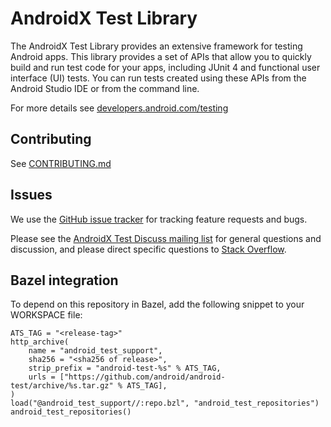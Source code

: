 # AndroidX Test Library

The AndroidX Test Library provides an extensive framework for testing Android apps.
This library provides a set of APIs that allow you to quickly build and run test code for your apps, including JUnit 4 and functional user interface (UI) tests. You can run tests created using these APIs from the Android Studio IDE or from the command line.

For more details see [developers.android.com/testing](https://developers.android.com/testing)

## Contributing

See [CONTRIBUTING.md](https://github.com/android/android-test/blob/master/CONTRIBUTING.md)

## Issues

We use the
[GitHub issue tracker](https://github.com/android/android-test/issues) for
tracking feature requests and bugs.

Please see the
[AndroidX Test Discuss mailing list](https://groups.google.com/forum/#!forum/androidx-test-discuss)
for general questions and discussion, and please direct specific questions to
[Stack Overflow](https://stackoverflow.com/questions/tagged/androidx-test).

## Bazel integration

To depend on this repository in Bazel, add the following snippet to your
WORKSPACE file:

```
ATS_TAG = "<release-tag>"
http_archive(
    name = "android_test_support",
    sha256 = "<sha256 of release>",
    strip_prefix = "android-test-%s" % ATS_TAG,
    urls = ["https://github.com/android/android-test/archive/%s.tar.gz" % ATS_TAG],
)
load("@android_test_support//:repo.bzl", "android_test_repositories")
android_test_repositories()
```
